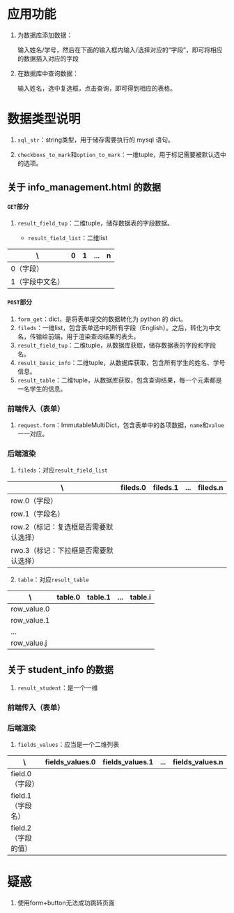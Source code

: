# 应用功能

1. 为数据库添加数据：

    输入姓名/学号，然后在下面的输入框内输入/选择对应的“字段”，即可将相应的数据插入对应的字段

2. 在数据库中查询数据：

   输入姓名，选中复选框，点击查询，即可得到相应的表格。



# 数据类型说明

1. `sql_str`：string类型，用于储存需要执行的 mysql 语句。

2. `checkboxs_to_mark`和`option_to_mark`：一维tuple，用于标记需要被默认选中的选项。

## 关于 info_management.html 的数据

#### `GET`部分

1. `result_field_tup`：二维tuple，储存数据表的字段数据。

   - `result_field_list`：二维list

| \        | 0   | 1   | ... | n   |
|----------|-----|-----|-----|-----|
| 0（字段）    |     |     |     |     |
| 1（字段中文名） |     |     |     |     |

#### `POST`部分

1. `form_get`：dict，是将表单提交的数据转化为 python 的 dict。
2. `fileds`：一维list，包含表单选中的所有字段（English）。之后，转化为中文名，传输给前端，用于渲染查询结果的表头。
3. `result_field_tup`：二维tuple，从数据库获取，储存数据表的字段和字段名。
4. `result_basic_info`：二维tuple，从数据库获取，包含所有学生的姓名、学号信息。
5. `result_table`：二维tuple，从数据库获取，包含查询结果，每一个元素都是一名学生的信息。

### 前端传入（表单）

1. `request.form`：ImmutableMultiDict，包含表单中的各项数据，`name`和`value`一一对应。

### 后端渲染

1. `fileds`：对应`result_field_list`
   
| \                     | fileds.0 | fileds.1 | ... | fileds.n |
|-----------------------|----------|----------|-----|----------|
| row.0（字段）             |          |          |     |          |
| row.1（字段名）            |          |          |     |          |
| row.2（标记：复选框是否需要默认选择） |          |          |     |          |
| rwo.3（标记：下拉框是否需要默认选择） |          |          |     |       

2. `table`：对应`result_table`

| \           | table.0 | table.1 | ... | table.i |
|-------------|---------|---------|-----|---------|
| row_value.0 |         |         |     |         |
| row_value.1 |         |         |     |         |
| ...         |         |         |     |         |
| row_value.j |         |         |     |       



## 关于 student_info 的数据

1. `result_student`：是一个一维

### 前端传入（表单）

### 后端渲染
1. `fields_values`：应当是一个二维列表

| \                  | fields_values.0 | fields_values.1 | ... | fields_values.n |
|--------------------|-----------------|-----------------|-----|-----------------|
| field.0（字段）        |                 |                 |     |                 |
| field.1（字段名）       |                 |                 |     |                 |
| field.2（字段的值）      |                 |                 |     |                 |

[//]: # (| field.3（标记：是否需要锁定） |                 |                 |     |                 |)



# 疑惑

1. 使用form+button无法成功跳转页面
